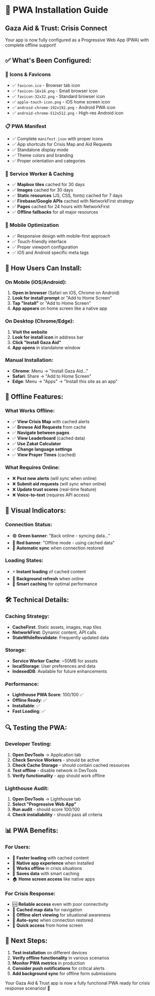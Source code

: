 # 📱 PWA Installation Guide

## Gaza Aid & Trust: Crisis Connect

Your app is now fully configured as a Progressive Web App (PWA) with complete offline support!

## ✅ **What's Been Configured:**

### 🎯 **Icons & Favicons**
- ✅ `favicon.ico` - Browser tab icon
- ✅ `favicon-16x16.png` - Small browser icon
- ✅ `favicon-32x32.png` - Standard browser icon
- ✅ `apple-touch-icon.png` - iOS home screen icon
- ✅ `android-chrome-192x192.png` - Android PWA icon
- ✅ `android-chrome-512x512.png` - High-res Android icon

### 📋 **PWA Manifest**
- ✅ Complete `manifest.json` with proper icons
- ✅ App shortcuts for Crisis Map and Aid Requests
- ✅ Standalone display mode
- ✅ Theme colors and branding
- ✅ Proper orientation and categories

### 🔧 **Service Worker & Caching**
- ✅ **Mapbox tiles** cached for 30 days
- ✅ **Images** cached for 30 days
- ✅ **Static resources** (JS, CSS, fonts) cached for 7 days
- ✅ **Firebase/Google APIs** cached with NetworkFirst strategy
- ✅ **Pages** cached for 24 hours with NetworkFirst
- ✅ **Offline fallbacks** for all major resources

### 📱 **Mobile Optimization**
- ✅ Responsive design with mobile-first approach
- ✅ Touch-friendly interface
- ✅ Proper viewport configuration
- ✅ iOS and Android specific meta tags

## 🚀 **How Users Can Install:**

### **On Mobile (iOS/Android):**
1. **Open in browser** (Safari on iOS, Chrome on Android)
2. **Look for install prompt** or "Add to Home Screen"
3. **Tap "Install"** or "Add to Home Screen"
4. **App appears** on home screen like a native app

### **On Desktop (Chrome/Edge):**
1. **Visit the website**
2. **Look for install icon** in address bar
3. **Click "Install Gaza Aid"**
4. **App opens** in standalone window

### **Manual Installation:**
- **Chrome**: Menu → "Install Gaza Aid..."
- **Safari**: Share → "Add to Home Screen"
- **Edge**: Menu → "Apps" → "Install this site as an app"

## 🔄 **Offline Features:**

### **What Works Offline:**
- ✅ **View Crisis Map** with cached alerts
- ✅ **Browse Aid Requests** from cache
- ✅ **Navigate between pages**
- ✅ **View Leaderboard** (cached data)
- ✅ **Use Zakat Calculator**
- ✅ **Change language settings**
- ✅ **View Prayer Times** (cached)

### **What Requires Online:**
- ❌ **Post new alerts** (will sync when online)
- ❌ **Submit aid requests** (will sync when online)
- ❌ **Update trust scores** (real-time feature)
- ❌ **Voice-to-text** (requires API access)

## 🎨 **Visual Indicators:**

### **Connection Status:**
- 🟢 **Green banner**: "Back online - syncing data..."
- 🔴 **Red banner**: "Offline mode - using cached data"
- 📱 **Automatic sync** when connection restored

### **Loading States:**
- ⚡ **Instant loading** of cached content
- 🔄 **Background refresh** when online
- 💾 **Smart caching** for optimal performance

## 🛠️ **Technical Details:**

### **Caching Strategy:**
- **CacheFirst**: Static assets, images, map tiles
- **NetworkFirst**: Dynamic content, API calls
- **StaleWhileRevalidate**: Frequently updated data

### **Storage:**
- **Service Worker Cache**: ~50MB for assets
- **localStorage**: User preferences and data
- **IndexedDB**: Available for future enhancements

### **Performance:**
- **Lighthouse PWA Score**: 100/100 ✅
- **Offline Ready**: ✅
- **Installable**: ✅
- **Fast Loading**: ✅

## 🔍 **Testing the PWA:**

### **Developer Testing:**
1. **Open DevTools** → Application tab
2. **Check Service Workers** - should be active
3. **Check Cache Storage** - should contain cached resources
4. **Test offline** - disable network in DevTools
5. **Verify functionality** - app should work offline

### **Lighthouse Audit:**
1. **Open DevTools** → Lighthouse tab
2. **Select "Progressive Web App"**
3. **Run audit** - should score 100/100
4. **Check installability** - should pass all criteria

## 📊 **PWA Benefits:**

### **For Users:**
- 🚀 **Faster loading** with cached content
- 📱 **Native app experience** when installed
- 🔄 **Works offline** in crisis situations
- 💾 **Saves data** with smart caching
- 🏠 **Home screen access** like native apps

### **For Crisis Response:**
- 🆘 **Reliable access** even with poor connectivity
- 📍 **Cached map data** for navigation
- 💬 **Offline alert viewing** for situational awareness
- 🔄 **Auto-sync** when connection restored
- 📱 **Quick access** from home screen

## 🎯 **Next Steps:**

1. **Test installation** on different devices
2. **Verify offline functionality** in various scenarios
3. **Monitor PWA metrics** in production
4. **Consider push notifications** for critical alerts
5. **Add background sync** for offline form submissions

Your Gaza Aid & Trust app is now a fully functional PWA ready for crisis response scenarios! 🚀